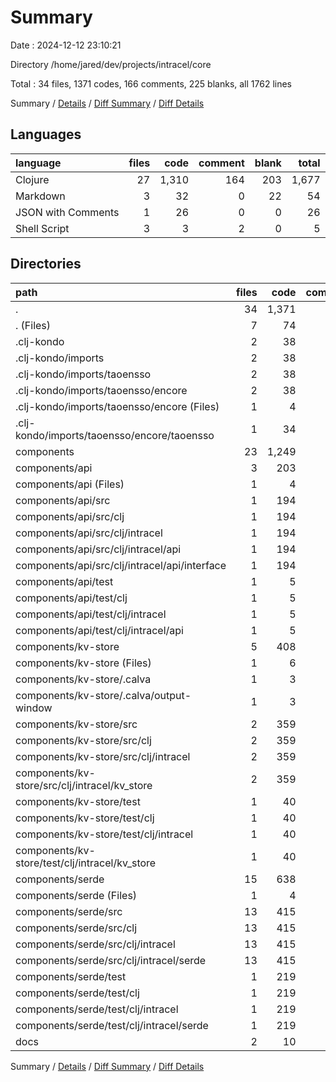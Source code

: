 # Summary

Date : 2024-12-12 23:10:21

Directory /home/jared/dev/projects/intracel/core

Total : 34 files,  1371 codes, 166 comments, 225 blanks, all 1762 lines

Summary / [Details](details.md) / [Diff Summary](diff.md) / [Diff Details](diff-details.md)

## Languages
| language | files | code | comment | blank | total |
| :--- | ---: | ---: | ---: | ---: | ---: |
| Clojure | 27 | 1,310 | 164 | 203 | 1,677 |
| Markdown | 3 | 32 | 0 | 22 | 54 |
| JSON with Comments | 1 | 26 | 0 | 0 | 26 |
| Shell Script | 3 | 3 | 2 | 0 | 5 |

## Directories
| path | files | code | comment | blank | total |
| :--- | ---: | ---: | ---: | ---: | ---: |
| . | 34 | 1,371 | 166 | 225 | 1,762 |
| . (Files) | 7 | 74 | 2 | 22 | 98 |
| .clj-kondo | 2 | 38 | 0 | 5 | 43 |
| .clj-kondo/imports | 2 | 38 | 0 | 5 | 43 |
| .clj-kondo/imports/taoensso | 2 | 38 | 0 | 5 | 43 |
| .clj-kondo/imports/taoensso/encore | 2 | 38 | 0 | 5 | 43 |
| .clj-kondo/imports/taoensso/encore (Files) | 1 | 4 | 0 | 1 | 5 |
| .clj-kondo/imports/taoensso/encore/taoensso | 1 | 34 | 0 | 4 | 38 |
| components | 23 | 1,249 | 164 | 192 | 1,605 |
| components/api | 3 | 203 | 0 | 22 | 225 |
| components/api (Files) | 1 | 4 | 0 | 1 | 5 |
| components/api/src | 1 | 194 | 0 | 19 | 213 |
| components/api/src/clj | 1 | 194 | 0 | 19 | 213 |
| components/api/src/clj/intracel | 1 | 194 | 0 | 19 | 213 |
| components/api/src/clj/intracel/api | 1 | 194 | 0 | 19 | 213 |
| components/api/src/clj/intracel/api/interface | 1 | 194 | 0 | 19 | 213 |
| components/api/test | 1 | 5 | 0 | 2 | 7 |
| components/api/test/clj | 1 | 5 | 0 | 2 | 7 |
| components/api/test/clj/intracel | 1 | 5 | 0 | 2 | 7 |
| components/api/test/clj/intracel/api | 1 | 5 | 0 | 2 | 7 |
| components/kv-store | 5 | 408 | 90 | 68 | 566 |
| components/kv-store (Files) | 1 | 6 | 0 | 2 | 8 |
| components/kv-store/.calva | 1 | 3 | 0 | 1 | 4 |
| components/kv-store/.calva/output-window | 1 | 3 | 0 | 1 | 4 |
| components/kv-store/src | 2 | 359 | 90 | 61 | 510 |
| components/kv-store/src/clj | 2 | 359 | 90 | 61 | 510 |
| components/kv-store/src/clj/intracel | 2 | 359 | 90 | 61 | 510 |
| components/kv-store/src/clj/intracel/kv_store | 2 | 359 | 90 | 61 | 510 |
| components/kv-store/test | 1 | 40 | 0 | 4 | 44 |
| components/kv-store/test/clj | 1 | 40 | 0 | 4 | 44 |
| components/kv-store/test/clj/intracel | 1 | 40 | 0 | 4 | 44 |
| components/kv-store/test/clj/intracel/kv_store | 1 | 40 | 0 | 4 | 44 |
| components/serde | 15 | 638 | 74 | 102 | 814 |
| components/serde (Files) | 1 | 4 | 0 | 1 | 5 |
| components/serde/src | 13 | 415 | 73 | 85 | 573 |
| components/serde/src/clj | 13 | 415 | 73 | 85 | 573 |
| components/serde/src/clj/intracel | 13 | 415 | 73 | 85 | 573 |
| components/serde/src/clj/intracel/serde | 13 | 415 | 73 | 85 | 573 |
| components/serde/test | 1 | 219 | 1 | 16 | 236 |
| components/serde/test/clj | 1 | 219 | 1 | 16 | 236 |
| components/serde/test/clj/intracel | 1 | 219 | 1 | 16 | 236 |
| components/serde/test/clj/intracel/serde | 1 | 219 | 1 | 16 | 236 |
| docs | 2 | 10 | 0 | 6 | 16 |

Summary / [Details](details.md) / [Diff Summary](diff.md) / [Diff Details](diff-details.md)